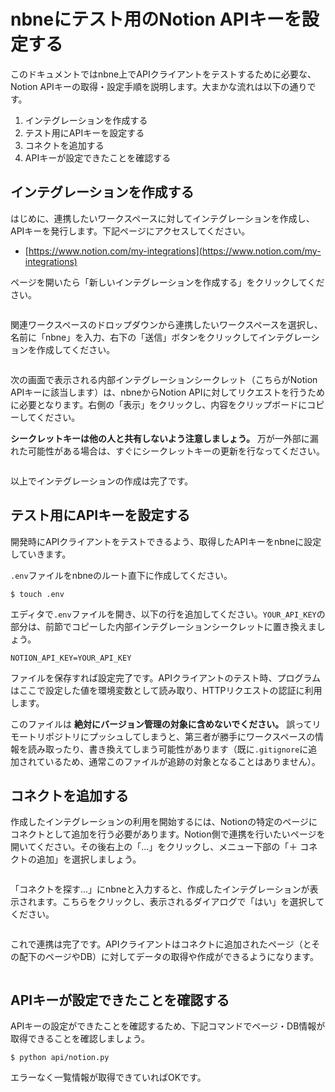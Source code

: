 # nbneにテスト用のNotion APIキーを設定する

このドキュメントではnbne上でAPIクライアントをテストするために必要な、Notion APIキーの取得・設定手順を説明します。大まかな流れは以下の通りです。

1. インテグレーションを作成する
2. テスト用にAPIキーを設定する
3. コネクトを追加する
4. APIキーが設定できたことを確認する

## インテグレーションを作成する

はじめに、連携したいワークスペースに対してインテグレーションを作成し、APIキーを発行します。下記ページにアクセスしてください。

- [https://www.notion.com/my-integrations](https://www.notion.com/my-integrations)

ページを開いたら「新しいインテグレーションを作成する」をクリックしてください。

![]()

関連ワークスペースのドロップダウンから連携したいワークスペースを選択し、名前に「nbne」を入力、右下の「送信」ボタンをクリックしてインテグレーションを作成してください。

![]()

次の画面で表示される内部インテグレーションシークレット（こちらがNotion APIキーに該当します）は、nbneからNotion APIに対してリクエストを行うために必要となります。右側の「表示」をクリックし、内容をクリップボードにコピーしてください。

**シークレットキーは他の人と共有しないよう注意しましょう。** 万が一外部に漏れた可能性がある場合は、すぐにシークレットキーの更新を行なってください。

![]()

以上でインテグレーションの作成は完了です。

## テスト用にAPIキーを設定する

開発時にAPIクライアントをテストできるよう、取得したAPIキーをnbneに設定していきます。

`.env`ファイルをnbneのルート直下に作成してください。

```shell
$ touch .env
```

エディタで`.env`ファイルを開き、以下の行を追加してください。`YOUR_API_KEY`の部分は、前節でコピーした内部インテグレーションシークレットに置き換えましょう。

```config
NOTION_API_KEY=YOUR_API_KEY
```

ファイルを保存すれば設定完了です。APIクライアントのテスト時、プログラムはここで設定した値を環境変数として読み取り、HTTPリクエストの認証に利用します。

このファイルは **絶対にバージョン管理の対象に含めないでください。** 誤ってリモートリポジトリにプッシュしてしまうと、第三者が勝手にワークスペースの情報を読み取ったり、書き換えてしまう可能性があります（既に`.gitignore`に追加されているため、通常このファイルが追跡の対象となることはありません）。

## コネクトを追加する

作成したインテグレーションの利用を開始するには、Notionの特定のページにコネクトとして追加を行う必要があります。Notion側で連携を行いたいページを開いてください。その後右上の「...」をクリックし、メニュー下部の「＋ コネクトの追加」を選択しましょう。

![]()

「コネクトを探す...」にnbneと入力すると、作成したインテグレーションが表示されます。こちらをクリックし、表示されるダイアログで「はい」を選択してください。

![]()

これで連携は完了です。APIクライアントはコネクトに追加されたページ（とその配下のページやDB）に対してデータの取得や作成ができるようになります。

![]()

## APIキーが設定できたことを確認する

APIキーの設定ができたことを確認するため、下記コマンドでページ・DB情報が取得できることを確認しましょう。

```shell
$ python api/notion.py
```

エラーなく一覧情報が取得できていればOKです。